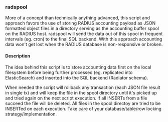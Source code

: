 ### radspool

More of a concept than technically anything advanced, this script and approach favors the use of storing RADIUS accounting payload as JSON formatted object files in a directory serving as the accounting buffer spool on the RADIUS host. radspool will send the data out of this spool in frequent intervals (eg. cron) to the final SQL backend. With this approach accounting data won't get lost when the RADIUS database is non-responsive or broken.

#### Description
The idea behind this script is to store accounting data first on the local filesystem before being further processed (eg. replicated into ElasticSearch) and inserted into the SQL backend (Radiator schema). 

When needed the script will rollback any transaction (each JSON file result in single tx) and will keep the file in the spool directory until it's picked up and tried again on the next script execution. If all INSERTs from a file succeed the file will be deleted. All files in the spool directoy are tried to be INSERTed on each execution. Take care of your database/table/row locking strategy/implementation.
